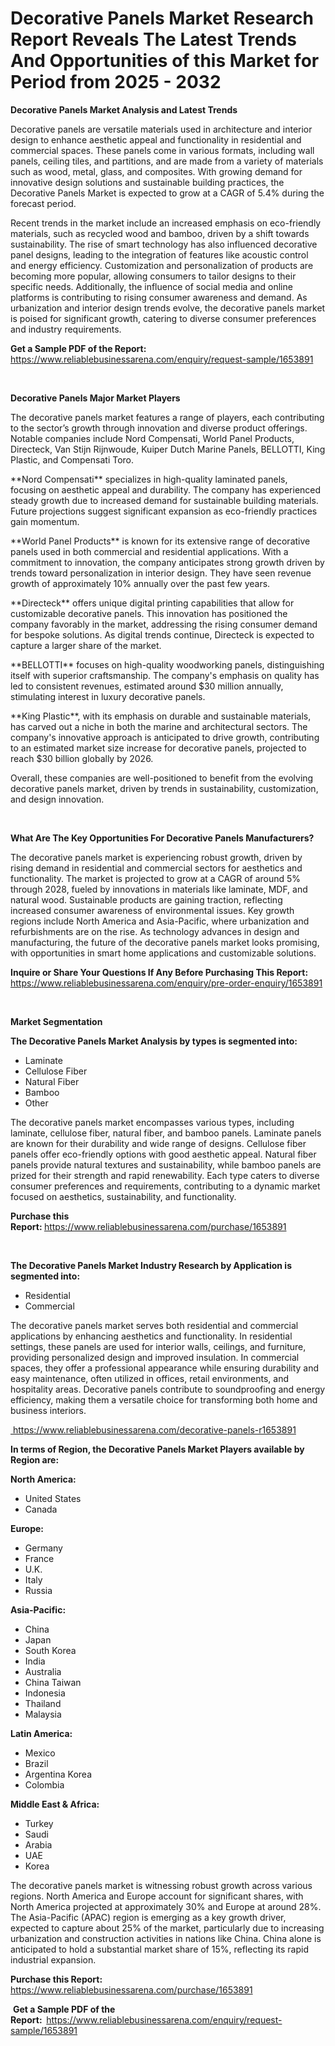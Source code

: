 <p><h1>Decorative Panels Market Research Report Reveals The Latest Trends And Opportunities of this Market for Period from 2025 - 2032</h1></p><p><strong>Decorative Panels Market Analysis and Latest Trends</strong></p>
<p><p>Decorative panels are versatile materials used in architecture and interior design to enhance aesthetic appeal and functionality in residential and commercial spaces. These panels come in various formats, including wall panels, ceiling tiles, and partitions, and are made from a variety of materials such as wood, metal, glass, and composites. With growing demand for innovative design solutions and sustainable building practices, the Decorative Panels Market is expected to grow at a CAGR of 5.4% during the forecast period.</p><p>Recent trends in the market include an increased emphasis on eco-friendly materials, such as recycled wood and bamboo, driven by a shift towards sustainability. The rise of smart technology has also influenced decorative panel designs, leading to the integration of features like acoustic control and energy efficiency. Customization and personalization of products are becoming more popular, allowing consumers to tailor designs to their specific needs. Additionally, the influence of social media and online platforms is contributing to rising consumer awareness and demand. As urbanization and interior design trends evolve, the decorative panels market is poised for significant growth, catering to diverse consumer preferences and industry requirements.</p></p>
<p><strong>Get a Sample PDF of the Report:&nbsp;</strong> <a href="https://www.reliablebusinessarena.com/enquiry/request-sample/1653891?utm_campaign=3067&utm_medium=2&utm_source=Github&utm_content=ia&utm_term=18042025&utm_id=decorative-panels">https://www.reliablebusinessarena.com/enquiry/request-sample/1653891</a></p>
<p>&nbsp;</p>
<p><strong>Decorative Panels Major Market Players</strong></p>
<p><p>The decorative panels market features a range of players, each contributing to the sector’s growth through innovation and diverse product offerings. Notable companies include Nord Compensati, World Panel Products, Directeck, Van Stijn Rijnwoude, Kuiper Dutch Marine Panels, BELLOTTI, King Plastic, and Compensati Toro.</p><p>**Nord Compensati** specializes in high-quality laminated panels, focusing on aesthetic appeal and durability. The company has experienced steady growth due to increased demand for sustainable building materials. Future projections suggest significant expansion as eco-friendly practices gain momentum.</p><p>**World Panel Products** is known for its extensive range of decorative panels used in both commercial and residential applications. With a commitment to innovation, the company anticipates strong growth driven by trends toward personalization in interior design. They have seen revenue growth of approximately 10% annually over the past few years.</p><p>**Directeck** offers unique digital printing capabilities that allow for customizable decorative panels. This innovation has positioned the company favorably in the market, addressing the rising consumer demand for bespoke solutions. As digital trends continue, Directeck is expected to capture a larger share of the market.</p><p>**BELLOTTI** focuses on high-quality woodworking panels, distinguishing itself with superior craftsmanship. The company's emphasis on quality has led to consistent revenues, estimated around $30 million annually, stimulating interest in luxury decorative panels.</p><p>**King Plastic**, with its emphasis on durable and sustainable materials, has carved out a niche in both the marine and architectural sectors. The company's innovative approach is anticipated to drive growth, contributing to an estimated market size increase for decorative panels, projected to reach $30 billion globally by 2026.</p><p>Overall, these companies are well-positioned to benefit from the evolving decorative panels market, driven by trends in sustainability, customization, and design innovation.</p></p>
<p>&nbsp;</p>
<p><strong>What Are The Key Opportunities For Decorative Panels Manufacturers?</strong></p>
<p><p>The decorative panels market is experiencing robust growth, driven by rising demand in residential and commercial sectors for aesthetics and functionality. The market is projected to grow at a CAGR of around 5% through 2028, fueled by innovations in materials like laminate, MDF, and natural wood. Sustainable products are gaining traction, reflecting increased consumer awareness of environmental issues. Key growth regions include North America and Asia-Pacific, where urbanization and refurbishments are on the rise. As technology advances in design and manufacturing, the future of the decorative panels market looks promising, with opportunities in smart home applications and customizable solutions.</p></p>
<p><strong>Inquire or Share Your Questions If Any Before Purchasing This Report:</strong> <a href="https://www.reliablebusinessarena.com/enquiry/pre-order-enquiry/1653891?utm_campaign=3067&utm_medium=2&utm_source=Github&utm_content=ia&utm_term=18042025&utm_id=decorative-panels">https://www.reliablebusinessarena.com/enquiry/pre-order-enquiry/1653891</a></p>
<p>&nbsp;</p>
<p><strong>Market Segmentation</strong></p>
<p><strong>The Decorative Panels Market Analysis by types is segmented into:</strong></p>
<p><ul><li>Laminate</li><li>Cellulose Fiber</li><li>Natural Fiber</li><li>Bamboo</li><li>Other</li></ul></p>
<p><p>The decorative panels market encompasses various types, including laminate, cellulose fiber, natural fiber, and bamboo panels. Laminate panels are known for their durability and wide range of designs. Cellulose fiber panels offer eco-friendly options with good aesthetic appeal. Natural fiber panels provide natural textures and sustainability, while bamboo panels are prized for their strength and rapid renewability. Each type caters to diverse consumer preferences and requirements, contributing to a dynamic market focused on aesthetics, sustainability, and functionality.</p></p>
<p><strong>Purchase this Report:&nbsp;</strong><a href="https://www.reliablebusinessarena.com/purchase/1653891?utm_campaign=3067&utm_medium=2&utm_source=Github&utm_content=ia&utm_term=18042025&utm_id=decorative-panels">https://www.reliablebusinessarena.com/purchase/1653891</a></p>
<p>&nbsp;</p>
<p><strong>The Decorative Panels Market Industry Research by Application is segmented into:</strong></p>
<p><ul><li>Residential</li><li>Commercial</li></ul></p>
<p><p>The decorative panels market serves both residential and commercial applications by enhancing aesthetics and functionality. In residential settings, these panels are used for interior walls, ceilings, and furniture, providing personalized design and improved insulation. In commercial spaces, they offer a professional appearance while ensuring durability and easy maintenance, often utilized in offices, retail environments, and hospitality areas. Decorative panels contribute to soundproofing and energy efficiency, making them a versatile choice for transforming both home and business interiors.</p></p>
<p><a href="https://www.reliablebusinessarena.com/decorative-panels-r1653891?utm_campaign=3067&utm_medium=2&utm_source=Github&utm_content=ia&utm_term=18042025&utm_id=decorative-panels">&nbsp;https://www.reliablebusinessarena.com/decorative-panels-r1653891</a></p>
<p><strong>In terms of Region, the Decorative Panels Market Players available by Region are:</strong></p>
<p>
    <p> <strong> North America: </strong>
        <ul>
            <li>United States</li>
            <li>Canada</li>
        </ul>
        </p> 
    <p> <strong> Europe: </strong>
        <ul>
            <li>Germany</li>
            <li>France</li>
            <li>U.K.</li>
            <li>Italy</li>
            <li>Russia</li>
        </ul>
        </p> 
    <p> <strong> Asia-Pacific: </strong>
        <ul>
            <li>China</li>
            <li>Japan</li>
            <li>South Korea</li>
            <li>India</li>
            <li>Australia</li>
            <li>China Taiwan</li>
            <li>Indonesia</li>
            <li>Thailand</li>
            <li>Malaysia</li>
        </ul>
        </p> 
    <p> <strong> Latin America: </strong>
        <ul>
            <li>Mexico</li>
            <li>Brazil</li>
            <li>Argentina Korea</li>
            <li>Colombia</li>
        </ul>
        </p> 
    <p> <strong> Middle East & Africa: </strong>
        <ul>
            <li>Turkey</li>
            <li>Saudi</li>
            <li>Arabia</li>
            <li>UAE</li>
            <li>Korea</li>
        </ul>
    </p>
    </p>
<p><p>The decorative panels market is witnessing robust growth across various regions. North America and Europe account for significant shares, with North America projected at approximately 30% and Europe at around 28%. The Asia-Pacific (APAC) region is emerging as a key growth driver, expected to capture about 25% of the market, particularly due to increasing urbanization and construction activities in nations like China. China alone is anticipated to hold a substantial market share of 15%, reflecting its rapid industrial expansion.</p></p>
<p><strong>Purchase this Report: </strong><a href="https://www.reliablebusinessarena.com/purchase/1653891?utm_campaign=3067&utm_medium=2&utm_source=Github&utm_content=ia&utm_term=18042025&utm_id=decorative-panels">https://www.reliablebusinessarena.com/purchase/1653891</a></p>
<p>&nbsp;<strong>Get a Sample PDF of the Report:&nbsp;&nbsp;</strong><a href="https://www.reliablebusinessarena.com/enquiry/request-sample/1653891?utm_campaign=3067&utm_medium=2&utm_source=Github&utm_content=ia&utm_term=18042025&utm_id=decorative-panels">https://www.reliablebusinessarena.com/enquiry/request-sample/1653891</a></p>
<p><strong></strong></p>
<p><p></p><p></p><p></p></p>
